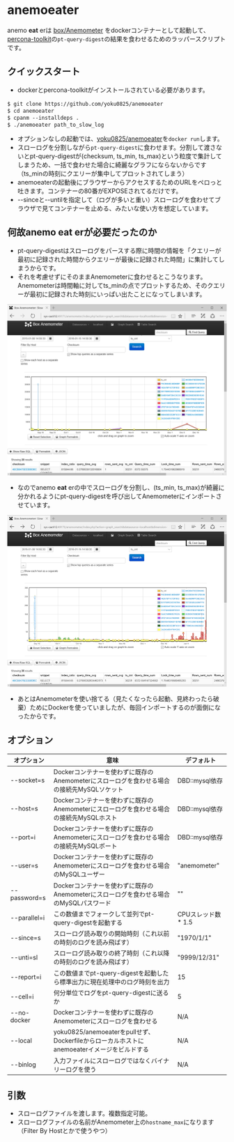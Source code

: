 # anemoeater

anemo **eat** erは [box/Anemometer](https://github.com/box/Anemometer) をdockerコンテナーとして起動して、[percona-toolkit](https://github.com/percona/percona-toolkit)の`pt-query-digest`の結果を食わせるためのラッパースクリプトです。

## クイックスタート

* dockerとpercona-toolkitがインストールされている必要があります。

```
$ git clone https://github.com/yoku0825/anemoeater
$ cd anemoeater
$ cpanm --installdeps .
$ ./anemoeater path_to_slow_log
```

* オプションなしの起動では、[yoku0825/anemoeater](https://hub.docker.com/r/yoku0825/anemoeater/)を`docker run`します。
* スローログを分割しながら`pt-query-digest`に食わせます。分割して渡さないとpt-query-digestが(checksum, ts_min, ts_max)という粒度で集計してしまうため、一括で食わせた場合に綺麗なグラフにならないからです（ts_minの時刻にクエリーが集中してプロットされてしまう）
* anemoeaterの起動後にブラウザーからアクセスするためのURLをペロっと吐きます。コンテナーの80番がEXPOSEされてるだけです。
* --sinceと--untilを指定して（ログが多いと重い）スローログを食わせてブラウザで見てコンテナーを止める、みたいな使い方を想定しています。

## 何故anemo **eat** erが必要だったのか

* pt-query-digestはスローログをパースする際に時間の情報を「クエリーが最初に記録された時間からクエリーが最後に記録された時間」に集計してしまうからです。
* それを考慮せずにそのままAnemometerに食わせるとこうなります。Anemometerは時間軸に対してts_minの点でプロットするため、そのクエリーが最初に記録された時刻にいっぱい出たことになってしまいます。

![](image/vanilla_pt-qd.png)

* なのでanemo **eat** erの中でスローログを分割し、(ts_min, ts_max)が綺麗に分かれるようにpt-query-digestを呼び出してAnemometerにインポートさせています。

![](image/anemoeater.png)

* あとはAnemometerを使い捨てる（見たくなったら起動、見終わったら破棄）ためにDockerを使っていましたが、毎回インポートするのが面倒になったからです。

## オプション

|オプション   |意味                                                                                       |デフォルト         |
|-------------|-------------------------------------------------------------------------------------------|-------------------|
|--socket=s   |Dockerコンテナーを使わずに既存のAnemometerにスローログを食わせる場合の接続先MySQLソケット  |DBD::mysql依存     |
|--host=s     |Dockerコンテナーを使わずに既存のAnemometerにスローログを食わせる場合の接続先MySQLホスト    |DBD::mysql依存     |
|--port=i     |Dockerコンテナーを使わずに既存のAnemometerにスローログを食わせる場合の接続先MySQLポート    |DBD::mysql依存     |
|--user=s     |Dockerコンテナーを使わずに既存のAnemometerにスローログを食わせる場合のMySQLユーザー        |"anemometer"       |
|--password=s |Dockerコンテナーを使わずに既存のAnemometerにスローログを食わせる場合のMySQLパスワード      |""                 |
|--parallel=i |この数値までフォークして並列でpt-query-digestを起動する                                    |CPUスレッド数 * 1.5|
|--since=s    |スローログ読み取りの開始時刻（これ以前の時刻のログを読み飛ばす）                           |"1970/1/1"         |
|--unti=sl    |スローログ読み取りの終了時刻（これ以降の時刻のログを読み飛ばす）                           |"9999/12/31"       |
|--report=i   |この数値までpt-query-digestを起動したら標準出力に現在処理中のログ時刻を出力                |15                 |
|--cell=i     |何分単位でログをpt-query-digestに送るか                                                    |5                  |
|--no-docker  |Dockerコンテナーを使わずに既存のAnemometerにスローログを食わせる                           |N/A                |
|--local      |yoku0825/anemoeaterをpullせず、Dockerfileからローカルホストにanemoeaterイメージをビルドする|N/A                |
|--binlog     |入力ファイルにスローログではなくバイナリーログを使う                                       |N/A                |


## 引数

* スローログファイルを渡します。複数指定可能。
* スローログファイルの名前がAnemometer上の`hostname_max`になります（Filter By Hostとかで使うやつ）
